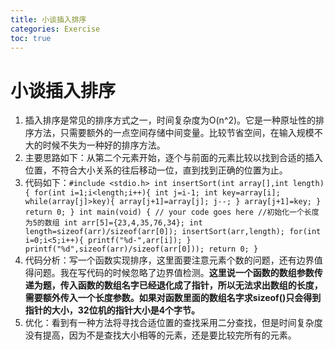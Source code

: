 ```yaml
---
title: 小谈插入排序
categories: Exercise   
toc: true  
---
```

# 小谈插入排序 #
1. 插入排序是常见的排序方式之一，时间复杂度为O(n^2)。它是一种原址性的排序方法，只需要额外的一点空间存储中间变量。比较节省空间，在输入规模不大的时候不失为一种好的排序方法。
2. 主要思路如下：从第二个元素开始，逐个与前面的元素比较以找到合适的插入位置，不符合大小关系的往后移动一位，直到找到正确的位置为止。
3. 代码如下：`#include <stdio.h>
int insertSort(int array[],int length){
	for(int i=1;i<length;i++){
		int j=i-1;
		int key=array[i];
		while(array[j]>key){
			array[j+1]=array[j];
			j--;
		}
		array[j+1]=key;
	}
	return 0;
	}
int main(void) {
	// your code goes here
	//初始化一个长度为5的数组
	int arr[5]={23,4,35,76,34};
	int length=sizeof(arr)/sizeof(arr[0]);
	insertSort(arr,length);
	for(int i=0;i<5;i++){
		printf("%d-",arr[i]);
	}
		printf("%d",sizeof(arr)/sizeof(arr[0]));
	return 0;
}
`
4. 代码分析：写一个函数实现排序，这里面要注意元素个数的问题，还有边界值得问题。我在写代码的时候忽略了边界值检测。**这里说一个函数的数组参数传递为题，传入函数的数组名字已经退化成了指针，所以无法求出数组的长度，需要额外传入一个长度参数。如果对函数里面的数组名字求sizeof()只会得到指针的大小，32位机的指针大小是4个字节。**
5. 优化：看到有一种方法将寻找合适位置的查找采用二分查找，但是时间复杂度没有提高，因为不是查找大小相等的元素，还是要比较完所有的元素。
